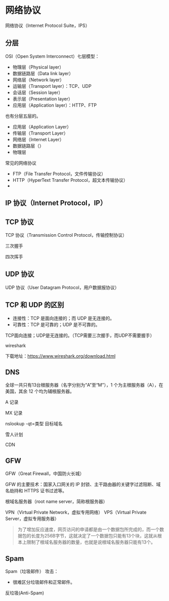 # 网络协议

网络协议（Internet Protocol Suite，IPS）


## 分层


OSI（Open System Interconnect）七层模型：

* 物理层（Physical layer）
* 数据链路层（Data link layer）
* 网络层（Network layer）
* 运输层（Transport layer）：TCP、UDP
* 会话层（Session layer）
* 表示层（Presentation layer）
* 应用层（Application layer）：HTTP、FTP

也有分层五层的。

* 应用层（Application Layer）
* 传输层（Transport Layer）
* 网络层（Internet Layer）
* 数据链路层（）
* 物理层

常见的网络协议

* FTP（File Transfer Protocol，文件传输协议）
* HTTP（HyperText Transfer Protocol，超文本传输协议）
* 

## IP 协议（Internet Protocol，IP）



## TCP 协议

TCP 协议（Transmission Control Protocol，传输控制协议）

三次握手




四次挥手

## UDP 协议

UDP 协议（User Datagram Protocol，用户数据报协议）

## TCP 和 UDP 的区别

* 连接性：TCP 是面向连接的；而 UDP 是无连接的。
* 可靠性：TCP 是可靠的；UDP 是不可靠的。






TCP面向连接；UDP是无连接的。（TCP需要三次握手，而UDP不需要握手）

wireshark

下载地址：https://www.wireshark.org/download.html




## DNS

全球一共只有13台根服务器（名字分别为“A”至“M”），1 个为主根服务器（A），在美国，其余 12 个均为辅根服务器。

A 记录

MX 记录

nslookup -qt=类型 目标域名

雪人计划



CDN

## GFW

GFW（Great Firewall，中国防火长城）

GFW 的主要技术：国家入口网关的 IP 封锁、主干路由器的关键字过滤阻断、域名劫持和 HTTPS 证书过滤等。

根域名服务器（root name server，简称根服务器）

VPN（Virtual Private Network，虚拟专用网络）
VPS（Virtual Private Server，虚拟专用服务器）

> 为了增加反应速度，网页访问的申请都是由一个数据包所完成的，而一个数据包的长度为256B字节，这就决定了一个数据包只能有13个块，这就从根本上限制了根域名服务器的数量，也就是说根域名服务器只能有13个。

## Spam

Spam（垃圾邮件） 攻击：

* 很难区分垃圾邮件和正常邮件。

反垃圾(Anti-Spam)